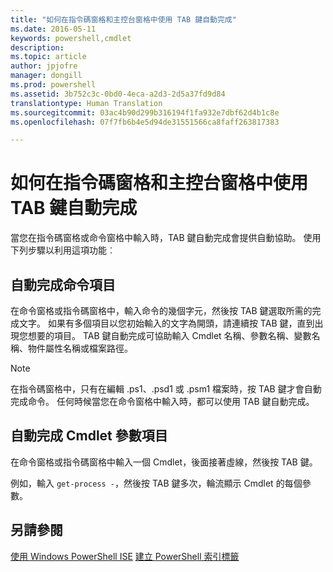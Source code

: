 ```yaml
---
title: "如何在指令碼窗格和主控台窗格中使用 TAB 鍵自動完成"
ms.date: 2016-05-11
keywords: powershell,cmdlet
description: 
ms.topic: article
author: jpjofre
manager: dongill
ms.prod: powershell
ms.assetid: 3b752c3c-0bd0-4eca-a2d3-2d5a37fd9d84
translationtype: Human Translation
ms.sourcegitcommit: 03ac4b90d299b316194f1fa932e7dbf62d4b1c8e
ms.openlocfilehash: 07f7fb6b4e5d94de31551566ca8faff263817383

---
```


# 如何在指令碼窗格和主控台窗格中使用 TAB 鍵自動完成
當您在指令碼窗格或命令窗格中輸入時，TAB 鍵自動完成會提供自動協助。 使用下列步驟以利用這項功能︰

## 自動完成命令項目
在命令窗格或指令碼窗格中，輸入命令的幾個字元，然後按 TAB 鍵選取所需的完成文字。 如果有多個項目以您初始輸入的文字為開頭，請連續按 TAB 鍵，直到出現您想要的項目。 TAB 鍵自動完成可協助輸入 Cmdlet 名稱、參數名稱、變數名稱、物件屬性名稱或檔案路徑。

> [!NOTE]
> 在指令碼窗格中，只有在編輯 .ps1、.psd1 或 .psm1 檔案時，按 TAB 鍵才會自動完成命令。 任何時候當您在命令窗格中輸入時，都可以使用 TAB 鍵自動完成。

## 自動完成 Cmdlet 參數項目
在命令窗格或指令碼窗格中輸入一個 Cmdlet，後面接著虛線，然後按 TAB 鍵。

例如，輸入 `get-process -`，然後按 TAB 鍵多次，輪流顯示 Cmdlet 的每個參數。

## 另請參閱
[使用 Windows PowerShell ISE](using-the-windows-powershell-ise.md)
[建立 PowerShell 索引標籤](How-to-Create-a-PowerShell-Tab-in-Windows-PowerShell-ISE.md)




<!--HONumber=Jun16_HO4-->


